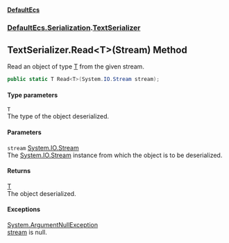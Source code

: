 #### [DefaultEcs](index.md 'index')
### [DefaultEcs.Serialization](index.md#DefaultEcs_Serialization 'DefaultEcs.Serialization').[TextSerializer](TextSerializer.md 'DefaultEcs.Serialization.TextSerializer')
## TextSerializer.Read&lt;T&gt;(Stream) Method
Read an object of type [T](TextSerializer_Read_T_(Stream).md#DefaultEcs_Serialization_TextSerializer_Read_T_(System_IO_Stream)_T 'DefaultEcs.Serialization.TextSerializer.Read&lt;T&gt;(System.IO.Stream).T') from the given stream.  
```csharp
public static T Read<T>(System.IO.Stream stream);
```
#### Type parameters
<a name='DefaultEcs_Serialization_TextSerializer_Read_T_(System_IO_Stream)_T'></a>
`T`  
The type of the object deserialized.
  
#### Parameters
<a name='DefaultEcs_Serialization_TextSerializer_Read_T_(System_IO_Stream)_stream'></a>
`stream` [System.IO.Stream](https://docs.microsoft.com/en-us/dotnet/api/System.IO.Stream 'System.IO.Stream')  
The [System.IO.Stream](https://docs.microsoft.com/en-us/dotnet/api/System.IO.Stream 'System.IO.Stream') instance from which the object is to be deserialized.
  
#### Returns
[T](TextSerializer_Read_T_(Stream).md#DefaultEcs_Serialization_TextSerializer_Read_T_(System_IO_Stream)_T 'DefaultEcs.Serialization.TextSerializer.Read&lt;T&gt;(System.IO.Stream).T')  
The object deserialized.
#### Exceptions
[System.ArgumentNullException](https://docs.microsoft.com/en-us/dotnet/api/System.ArgumentNullException 'System.ArgumentNullException')  
[stream](TextSerializer_Read_T_(Stream).md#DefaultEcs_Serialization_TextSerializer_Read_T_(System_IO_Stream)_stream 'DefaultEcs.Serialization.TextSerializer.Read&lt;T&gt;(System.IO.Stream).stream') is null.
